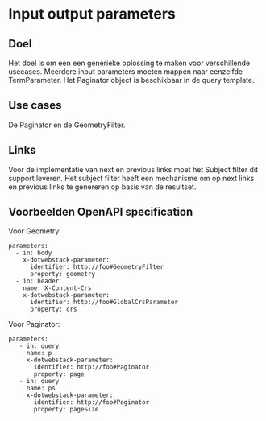 # Input output parameters

## Doel
	  
Het doel is om een een generieke oplossing te maken voor verschillende usecases.
Meerdere input parameters moeten mappen naar eenzelfde TermParameter.
Het Paginator object is beschikbaar in de query template.
	  
## Use cases

De Paginator en de GeometryFilter.
	  
## Links

Voor de implementatie van next en previous links moet het Subject filter dit support leveren.
Het subject filter heeft een mechanisme om op next links en previous links te genereren op basis van de resultset.

## Voorbeelden OpenAPI specification

Voor Geometry:
```
parameters:
  - in: body
    x-dotwebstack-parameter:
      identifier: http://foo#GeometryFilter
      property: geometry
  - in: header
    name: X-Content-Crs
    x-dotwebstack-parameter:
      identifier: http://foo#GlobalCrsParameter
      property: crs
```
Voor Paginator:

```
parameters:
   - in: query
     name: p
     x-dotwebstack-parameter:
       identifier: http://foo#Paginator
       property: page
   - in: query
     name: ps
     x-dotwebstack-parameter:
       identifier: http://foo#Paginator
       property: pageSize
``` 